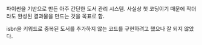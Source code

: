 파이썬을 기반으로 만든 아주 간단한 도서 관리 시스템.
사실상 첫 코딩이기 때문에 작더라도 완성된 결과물을 만드는 것을 목표로 함.

isbn을 키워드로 중복된 도서를 추가하지 않는 코드를 구현하려고 했으나 잘 되지 않았다.
